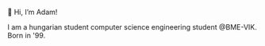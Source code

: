 👋 Hi, I’m Adam!

I am a hungarian student computer science engineering student @BME-VIK.
Born in '99.


<!---
ta1120/ta1120 is a ✨ special ✨ repository because its `README.md` (this file) appears on your GitHub profile.
You can click the Preview link to take a look at your changes.
--->
